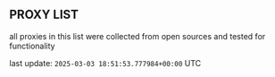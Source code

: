 ## PROXY LIST

all proxies in this list were collected from open sources and tested for functionality

last update: `2025-03-03 18:51:53.777984+00:00` UTC
